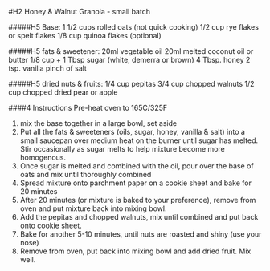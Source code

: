 #H2 Honey & Walnut Granola - small batch

#####H5 Base:
1 1/2 cups rolled oats (not quick cooking)
1/2 cup rye flakes or spelt flakes
1/8 cup quinoa flakes (optional)

#####H5 fats & sweetener:
20ml vegetable oil
20ml melted coconut oil or butter
1/8 cup + 1 Tbsp sugar (white, demerra or brown)
4 Tbsp. honey
2 tsp. vanilla
pinch of salt

#####H5 dried nuts & fruits:
1/4 cup pepitas
3/4 cup chopped walnuts
1/2 cup chopped dried pear or apple


####4 Instructions
Pre-heat oven to 165C/325F
1. mix the base together in a large bowl, set aside
2. Put all the fats & sweeteners (oils, sugar, honey, vanilla & salt) into a small saucepan over medium heat on the burner until sugar has melted. 
Stir occasionally as sugar melts to help mixture become more homogenous.
3. Once sugar is melted and combined with the oil, pour over the base of oats and mix until thoroughly combined
4. Spread mixture onto parchment paper on a cookie sheet and bake for 20 minutes
5. After 20 minutes (or mixture is baked to your preference), remove from oven and put mixture back into mixing bowl. 
6. Add the pepitas and chopped walnuts, mix until combined and put back onto cookie sheet.
7. Bake for another 5-10 minutes, until nuts are roasted and shiny (use your nose)
8. Remove from oven, put back into mixing bowl and add dried fruit. Mix well.


